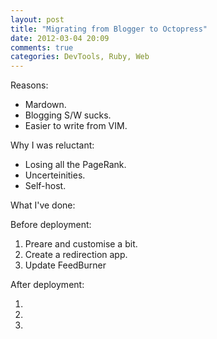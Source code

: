 ```yaml
---
layout: post
title: "Migrating from Blogger to Octopress"
date: 2012-03-04 20:09
comments: true
categories: DevTools, Ruby, Web
---
```



Reasons:

- Mardown.
- Blogging S/W sucks.
- Easier to write from VIM.

Why I was reluctant:

- Losing all the PageRank.
- Uncerteinities.
- Self-host.


What I've done:

Before deployment:

1. Preare and customise a bit.
2. Create a redirection app.
3. Update FeedBurner


After deployment:

1.
2.
3.
